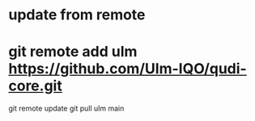 # update from remote
# git remote add ulm https://github.com/Ulm-IQO/qudi-core.git
git remote update
git pull ulm main